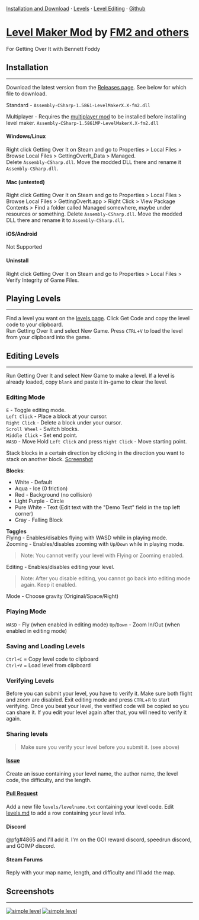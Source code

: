 [Installation and Download](index#installation) · [Levels](levels.md) · [Level Editing](index#editing-levels) · [Github](https://github.com/pfgithub/goilevelmod)

# [Level Maker Mod](https://pfgithub.github.io/goilevelmod) by [FM2 and others](credits.md)
For Getting Over It with Bennett Foddy 

## Installation

---

Download the latest version from the [Releases page](https://github.com/pfgithub/goilevelmod/releases). See below for which file to download.

Standard - `Assembly-CSharp-1.5861-LevelMakerX.X-fm2.dll`  

Multiplayer - Requires the [multiplayer mod](https://forum.facepunch.com/f/games/ujqm/Try-my-multiplayer-mod-for-Getting-Over-It-with-Bennett-Foddy/5/) to be installed before installing level maker. `Assembly-CSharp-1.5861MP-LevelMakerX.X-fm2.dll`

#### Windows/Linux

Right click Getting Over It on Steam and go to Properties > Local Files > Browse Local Files > GettingOverIt_Data > Managed.  
Delete `Assembly-CSharp.dll`. Move the modded DLL there and rename it `Assembly-CSharp.dll`.

#### Mac (untested)

Right click Getting Over It on Steam and go to Properties > Local Files > Browse Local Files > GettingOverIt.app > Right Click > View Package Contents > Find a folder called Managed somewhere, maybe under resources or something. 
Delete `Assembly-CSharp.dll`. Move the modded DLL there and rename it to `Assembly-CSharp.dll`.

#### iOS/Android

Not Supported

#### Uninstall

Right click Getting Over It on Steam and go to Properties > Local Files > Verify Integrity of Game Files.

## Playing Levels

---

Find a level you want on the [levels page](levels.md). Click Get Code and copy the level code to your clipboard.  
Run Getting Over It and select New Game. Press `CTRL`+`V` to load the level from your clipboard into the game.

## Editing Levels

---

Run Getting Over It and select New Game to make a level. If a level is already loaded, copy `blank` and paste it in-game to clear the level.

### Editing Mode

`E` - Toggle editing mode.  
`Left Click` - Place a block at your cursor.  
`Right Click` - Delete a block under your cursor.  
`Scroll Wheel` - Switch blocks.  
`Middle Click` - Set end point.  
`WASD` - Move
Hold `Left Click` and press `Right Click` - Move starting point.

Stack blocks in a certain direction by clicking in the direction you want to stack on another block. [Screenshot](https://i.imgur.com/fXKT5Ld.png)

**Blocks**:
- White - Default
- Aqua - Ice (0 friction)
- Red - Background (no collision)
- Light Purple - Circle
- Pure White - Text (Edit text with the "Demo Text" field in the top left corner)
- Gray - Falling Block

**Toggles**  
Flying - Enables/disables flying with WASD while in playing mode.  
Zooming - Enables/disables zooming with `Up`/`Down` while in playing mode.  

> Note: You cannot verify your level with Flying or Zooming enabled.

Editing - Enables/disables editing your level.

> Note: After you disable editing, you cannot go back into editing mode again. Keep it enabled.

Mode - Choose gravity (Original/Space/Right)

### Playing Mode

`WASD` - Fly (when enabled in editing mode)
`Up`/`Down` - Zoom In/Out (when enabled in editing mode)

### Saving and Loading Levels  

`Ctrl+C` = Copy level code to clipboard  
`Ctrl+V` = Load level from clipboard

### Verifying Levels

Before you can submit your level, you have to verify it. Make sure both flight and zoom are disabled. Exit editing mode and press `CTRL`+`R` to start verifying. Once you beat your level, the verified code will be copied so you can share it. If you edit your level again after that, you will need to verify it again.

### Sharing levels  

> Make sure you verify your level before you submit it. (see above)

#### [Issue](https://github.com/pfgithub/goilevelmod/issues)

Create an issue containing your level name, the author name, the level code, the difficulty, and the length.

#### [Pull Request](https://github.com/pfgithub/goilevelmod)

Add a new file `levels/levelname.txt` containing your level code. Edit [levels.md](https://github.com/pfgithub/goilevelmod/blob/master/levels.md) to add a row containing your level info.

#### Discord

@pfg#4865 and I'll add it. I'm on the GOI reward discord, speedrun discord, and GOIMP discord.

#### Steam Forums

Reply with your map name, length, and difficulty and I'll add the map.


## Screenshots

---

[![simple level](https://i.imgur.com/sSwaKIh.jpg)](https://i.imgur.com/sSwaKIh.jpg)
[![simple level](https://i.imgur.com/pl3kn0s.png)](https://i.imgur.com/pl3kn0s.png)
